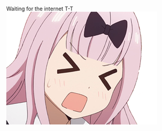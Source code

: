Waiting for the internet T-T
![alt text](https://github.com/Pooonmy/IPST-Robot/blob/main/8259_ChikaAngry.png?raw=true)
